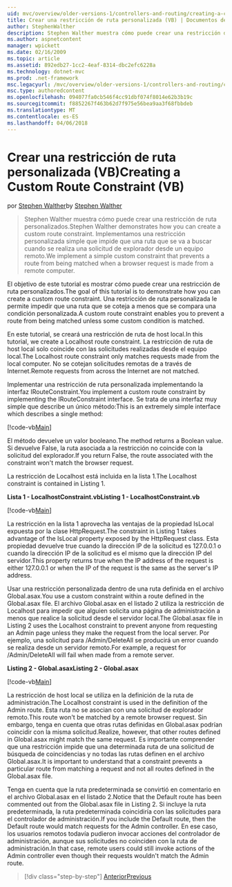 ```yaml
---
uid: mvc/overview/older-versions-1/controllers-and-routing/creating-a-custom-route-constraint-vb
title: Crear una restricción de ruta personalizada (VB) | Documentos de Microsoft
author: StephenWalther
description: Stephen Walther muestra cómo puede crear una restricción de ruta personalizados. Implementamos un sencillo personalizado restricción que impide que una ruta que se va a coincide w...
ms.author: aspnetcontent
manager: wpickett
ms.date: 02/16/2009
ms.topic: article
ms.assetid: 892edb27-1cc2-4eaf-8314-dbc2efc6228a
ms.technology: dotnet-mvc
ms.prod: .net-framework
msc.legacyurl: /mvc/overview/older-versions-1/controllers-and-routing/creating-a-custom-route-constraint-vb
msc.type: authoredcontent
ms.openlocfilehash: 094077fa0cb546f4cc91dbf074f8014e62b3b19c
ms.sourcegitcommit: f8852267f463b62d7f975e56bea9aa3f68fbbdeb
ms.translationtype: MT
ms.contentlocale: es-ES
ms.lasthandoff: 04/06/2018
---
```

<a name="creating-a-custom-route-constraint-vb"></a><span data-ttu-id="ae1f5-104">Crear una restricción de ruta personalizada (VB)</span><span class="sxs-lookup"><span data-stu-id="ae1f5-104">Creating a Custom Route Constraint (VB)</span></span>
====================
<span data-ttu-id="ae1f5-105">por [Stephen Walther](https://github.com/StephenWalther)</span><span class="sxs-lookup"><span data-stu-id="ae1f5-105">by [Stephen Walther](https://github.com/StephenWalther)</span></span>

> <span data-ttu-id="ae1f5-106">Stephen Walther muestra cómo puede crear una restricción de ruta personalizados.</span><span class="sxs-lookup"><span data-stu-id="ae1f5-106">Stephen Walther demonstrates how you can create a custom route constraint.</span></span> <span data-ttu-id="ae1f5-107">Implementamos una restricción personalizada simple que impide que una ruta que se va a buscar cuando se realiza una solicitud de explorador desde un equipo remoto.</span><span class="sxs-lookup"><span data-stu-id="ae1f5-107">We implement a simple custom constraint that prevents a route from being matched when a browser request is made from a remote computer.</span></span>


<span data-ttu-id="ae1f5-108">El objetivo de este tutorial es mostrar cómo puede crear una restricción de ruta personalizados.</span><span class="sxs-lookup"><span data-stu-id="ae1f5-108">The goal of this tutorial is to demonstrate how you can create a custom route constraint.</span></span> <span data-ttu-id="ae1f5-109">Una restricción de ruta personalizada le permite impedir que una ruta que se coteja a menos que se compara una condición personalizada.</span><span class="sxs-lookup"><span data-stu-id="ae1f5-109">A custom route constraint enables you to prevent a route from being matched unless some custom condition is matched.</span></span>

<span data-ttu-id="ae1f5-110">En este tutorial, se creará una restricción de ruta de host local.</span><span class="sxs-lookup"><span data-stu-id="ae1f5-110">In this tutorial, we create a Localhost route constraint.</span></span> <span data-ttu-id="ae1f5-111">La restricción de ruta de host local solo coincide con las solicitudes realizadas desde el equipo local.</span><span class="sxs-lookup"><span data-stu-id="ae1f5-111">The Localhost route constraint only matches requests made from the local computer.</span></span> <span data-ttu-id="ae1f5-112">No se cotejan solicitudes remotas de a través de Internet.</span><span class="sxs-lookup"><span data-stu-id="ae1f5-112">Remote requests from across the Internet are not matched.</span></span>

<span data-ttu-id="ae1f5-113">Implementar una restricción de ruta personalizada implementando la interfaz IRouteConstraint.</span><span class="sxs-lookup"><span data-stu-id="ae1f5-113">You implement a custom route constraint by implementing the IRouteConstraint interface.</span></span> <span data-ttu-id="ae1f5-114">Se trata de una interfaz muy simple que describe un único método:</span><span class="sxs-lookup"><span data-stu-id="ae1f5-114">This is an extremely simple interface which describes a single method:</span></span>

[!code-vb[Main](creating-a-custom-route-constraint-vb/samples/sample1.vb)]

<span data-ttu-id="ae1f5-115">El método devuelve un valor booleano.</span><span class="sxs-lookup"><span data-stu-id="ae1f5-115">The method returns a Boolean value.</span></span> <span data-ttu-id="ae1f5-116">Si devuelve False, la ruta asociada a la restricción no coincide con la solicitud del explorador.</span><span class="sxs-lookup"><span data-stu-id="ae1f5-116">If you return False, the route associated with the constraint won't match the browser request.</span></span>

<span data-ttu-id="ae1f5-117">La restricción de Localhost está incluida en la lista 1.</span><span class="sxs-lookup"><span data-stu-id="ae1f5-117">The Localhost constraint is contained in Listing 1.</span></span>

<span data-ttu-id="ae1f5-118">**Lista 1 - LocalhostConstraint.vb**</span><span class="sxs-lookup"><span data-stu-id="ae1f5-118">**Listing 1 - LocalhostConstraint.vb**</span></span>

[!code-vb[Main](creating-a-custom-route-constraint-vb/samples/sample2.vb)]

<span data-ttu-id="ae1f5-119">La restricción en la lista 1 aprovecha las ventajas de la propiedad IsLocal expuesta por la clase HttpRequest.</span><span class="sxs-lookup"><span data-stu-id="ae1f5-119">The constraint in Listing 1 takes advantage of the IsLocal property exposed by the HttpRequest class.</span></span> <span data-ttu-id="ae1f5-120">Esta propiedad devuelve true cuando la dirección IP de la solicitud es 127.0.0.1 o cuando la dirección IP de la solicitud es el mismo que la dirección IP del servidor.</span><span class="sxs-lookup"><span data-stu-id="ae1f5-120">This property returns true when the IP address of the request is either 127.0.0.1 or when the IP of the request is the same as the server's IP address.</span></span>

<span data-ttu-id="ae1f5-121">Usar una restricción personalizada dentro de una ruta definida en el archivo Global.asax.</span><span class="sxs-lookup"><span data-stu-id="ae1f5-121">You use a custom constraint within a route defined in the Global.asax file.</span></span> <span data-ttu-id="ae1f5-122">El archivo Global.asax en el listado 2 utiliza la restricción de Localhost para impedir que alguien solicita una página de administración a menos que realice la solicitud desde el servidor local.</span><span class="sxs-lookup"><span data-stu-id="ae1f5-122">The Global.asax file in Listing 2 uses the Localhost constraint to prevent anyone from requesting an Admin page unless they make the request from the local server.</span></span> <span data-ttu-id="ae1f5-123">Por ejemplo, una solicitud para /Admin/DeleteAll se producirá un error cuando se realiza desde un servidor remoto.</span><span class="sxs-lookup"><span data-stu-id="ae1f5-123">For example, a request for /Admin/DeleteAll will fail when made from a remote server.</span></span>

<span data-ttu-id="ae1f5-124">**Listing 2 - Global.asax**</span><span class="sxs-lookup"><span data-stu-id="ae1f5-124">**Listing 2 - Global.asax**</span></span>

[!code-vb[Main](creating-a-custom-route-constraint-vb/samples/sample3.vb)]

<span data-ttu-id="ae1f5-125">La restricción de host local se utiliza en la definición de la ruta de administración.</span><span class="sxs-lookup"><span data-stu-id="ae1f5-125">The Localhost constraint is used in the definition of the Admin route.</span></span> <span data-ttu-id="ae1f5-126">Esta ruta no se asocian con una solicitud de explorador remoto.</span><span class="sxs-lookup"><span data-stu-id="ae1f5-126">This route won't be matched by a remote browser request.</span></span> <span data-ttu-id="ae1f5-127">Sin embargo, tenga en cuenta que otras rutas definidas en Global.asax podrían coincidir con la misma solicitud.</span><span class="sxs-lookup"><span data-stu-id="ae1f5-127">Realize, however, that other routes defined in Global.asax might match the same request.</span></span> <span data-ttu-id="ae1f5-128">Es importante comprender que una restricción impide que una determinada ruta de una solicitud de búsqueda de coincidencias y no todas las rutas definen en el archivo Global.asax.</span><span class="sxs-lookup"><span data-stu-id="ae1f5-128">It is important to understand that a constraint prevents a particular route from matching a request and not all routes defined in the Global.asax file.</span></span>

<span data-ttu-id="ae1f5-129">Tenga en cuenta que la ruta predeterminada se convirtió en comentario en el archivo Global.asax en el listado 2.</span><span class="sxs-lookup"><span data-stu-id="ae1f5-129">Notice that the Default route has been commented out from the Global.asax file in Listing 2.</span></span> <span data-ttu-id="ae1f5-130">Si incluye la ruta predeterminada, la ruta predeterminada coincidiría con las solicitudes para el controlador de administración.</span><span class="sxs-lookup"><span data-stu-id="ae1f5-130">If you include the Default route, then the Default route would match requests for the Admin controller.</span></span> <span data-ttu-id="ae1f5-131">En ese caso, los usuarios remotos todavía pudieron invocar acciones del controlador de administración, aunque sus solicitudes no coinciden con la ruta de administración.</span><span class="sxs-lookup"><span data-stu-id="ae1f5-131">In that case, remote users could still invoke actions of the Admin controller even though their requests wouldn't match the Admin route.</span></span>

> [!div class="step-by-step"]
> [<span data-ttu-id="ae1f5-132">Anterior</span><span class="sxs-lookup"><span data-stu-id="ae1f5-132">Previous</span></span>](creating-a-route-constraint-vb.md)
